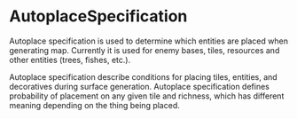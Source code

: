 # AutoplaceSpecification

Autoplace specification is used to determine which entities are placed when generating map. Currently it is used for enemy bases, tiles, resources and other entities (trees, fishes, etc.).

Autoplace specification describe conditions for placing tiles, entities, and decoratives during surface generation. Autoplace specification defines probability of placement on any given tile and richness, which has different meaning depending on the thing being placed.

